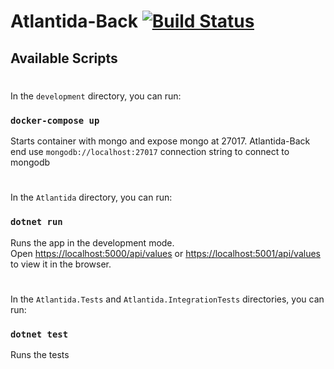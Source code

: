 # Atlantida-Back [![Build Status](https://travis-ci.org/wise-code-lab/Atlantida-Back.svg?branch=master)](https://travis-ci.org/wise-code-lab/Atlantida-Back)

## Available Scripts

#
In the `development` directory, you can run:

### `docker-compose up`

Starts container with mongo and expose mongo at 27017. Atlantida-Back end use `mongodb://localhost:27017` connection string to connect to mongodb

#

In the `Atlantida` directory, you can run:

### `dotnet run`

Runs the app in the development mode.<br>
Open [https://localhost:5000/api/values](https://localhost:5000/api/values) or [https://localhost:5001/api/values](https://localhost:5001/api/values) to view it in the browser. 

#

In the `Atlantida.Tests` and `Atlantida.IntegrationTests` directories, you can run:

### `dotnet test`

Runs the tests<br>
